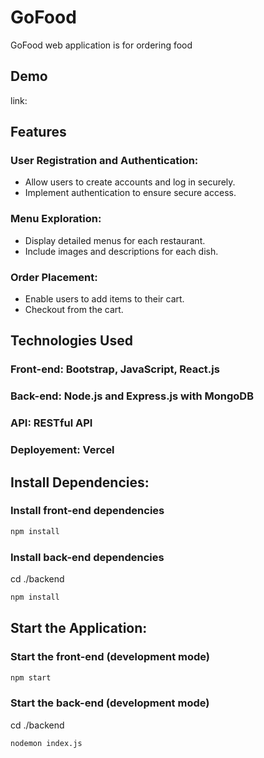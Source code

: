 # GoFood

GoFood web application is for ordering food

## Demo

 link: 

## Features

### User Registration and Authentication:

* Allow users to create accounts and log in securely.
* Implement authentication to ensure secure access.
### Menu Exploration:

* Display detailed menus for each restaurant.
* Include images and descriptions for each dish.
### Order Placement:

* Enable users to add items to their cart.
* Checkout from the cart.

## Technologies Used

### Front-end: Bootstrap, JavaScript, React.js
### Back-end: Node.js and Express.js with MongoDB
### API: RESTful API
### Deployement: Vercel

## Install Dependencies:

### Install front-end dependencies

  ```sh
  npm install 
  ```

### Install back-end dependencies

cd ./backend
```sh
npm install
``` 
## Start the Application:

### Start the front-end (development mode)

```sh
npm start
```

### Start the back-end (development mode)

cd ./backend
```sh
nodemon index.js
```